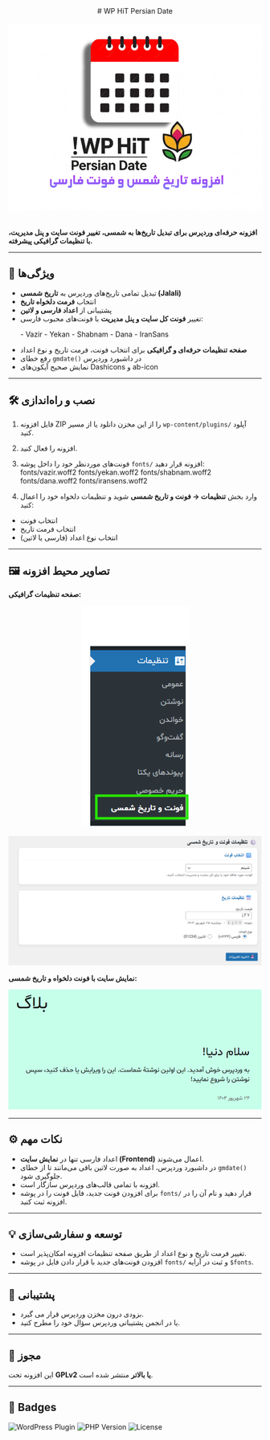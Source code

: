 <div align="center"># WP HiT Persian Date</div><br />
<div align="center"><img src="screenshot.png"></div><br />


**افزونه حرفه‌ای وردپرس برای تبدیل تاریخ‌ها به شمسی، تغییر فونت سایت و پنل مدیریت، با تنظیمات گرافیکی پیشرفته.**

---

## 🌟 ویژگی‌ها

- تبدیل تمامی تاریخ‌های وردپرس به **تاریخ شمسی (Jalali)**  
- انتخاب **فرمت دلخواه تاریخ**  
- پشتیبانی از **اعداد فارسی و لاتین**  
- تغییر **فونت کل سایت و پنل مدیریت** با فونت‌های محبوب فارسی:  
  <p align="left">
  - Vazir  
  - Yekan  
  - Shabnam  
  - Dana  
  - IranSans  </p>
- **صفحه تنظیمات حرفه‌ای و گرافیکی** برای انتخاب فونت، فرمت تاریخ و نوع اعداد  
- رفع خطای `gmdate()` در داشبورد وردپرس  
- نمایش صحیح آیکون‌های Dashicons و ab-icon  

---

## 🛠 نصب و راه‌اندازی

1. فایل افزونه ZIP را از این مخزن دانلود یا از مسیر `wp-content/plugins/` آپلود کنید.  
2. افزونه را فعال کنید.  
3. فونت‌های موردنظر خود را داخل پوشه `fonts/` افزونه قرار دهید:
fonts/vazir.woff2
fonts/yekan.woff2
fonts/shabnam.woff2
fonts/dana.woff2
fonts/iransens.woff2

4. وارد بخش **تنظیمات → فونت و تاریخ شمسی** شوید و تنظیمات دلخواه خود را اعمال کنید:  
- انتخاب فونت  
- انتخاب فرمت تاریخ  
- انتخاب نوع اعداد (فارسی یا لاتین)  

---

## 🖼 تصاویر محیط افزونه

**صفحه تنظیمات گرافیکی:**
<div align="center"><img src="settings2.png"></div><br />
<div align="center"><img src="settings.png"></div>

**نمایش سایت با فونت دلخواه و تاریخ شمسی:**

<div align="center"><img src="home.png"></div>

---

## ⚙️ نکات مهم

- اعداد فارسی تنها در **نمایش سایت (Frontend)** اعمال می‌شوند.  
- در داشبورد وردپرس، اعداد به صورت لاتین باقی می‌مانند تا از خطای `gmdate()` جلوگیری شود.  
- افزونه با تمامی قالب‌های وردپرس سازگار است.  
- برای افزودن فونت جدید، فایل فونت را در پوشه `fonts/` قرار دهید و نام آن را در افزونه ثبت کنید.  

---

## 💡 توسعه و سفارشی‌سازی

- تغییر فرمت تاریخ و نوع اعداد از طریق صفحه تنظیمات افزونه امکان‌پذیر است.  
- افزودن فونت‌های جدید با قرار دادن فایل در پوشه `fonts/` و ثبت در آرایه `$fonts`.  

---

## 📌 پشتیبانی

- بزودی درون مخزن وردپرس قرار می گیرد.
- یا در انجمن پشتیبانی وردپرس سؤال خود را مطرح کنید.  

---

## 📜 مجوز

این افزونه تحت **GPLv2 یا بالاتر** منتشر شده است.

---

## 🔗 Badges

![WordPress Plugin](https://img.shields.io/badge/WordPress-Plugin-blue)
![PHP Version](https://img.shields.io/badge/PHP-7.4+-green)
![License](https://img.shields.io/badge/License-GPLv2-blue)

